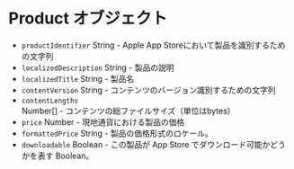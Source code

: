# Product オブジェクト

* `productIdentifier` String - Apple App Storeにおいて製品を識別するための文字列
* `localizedDescription` String - 製品の説明
* `localizedTitle` String - 製品名
* `contentVersion` String - コンテンツのバージョン識別するための文字列
* `contentLengths` Number[] - コンテンツの総ファイルサイズ（単位はbytes）
* `price` Number - 現地通貨における製品の価格
* `formattedPrice` String - 製品の価格形式のロケール。
* `downloadable` Boolean - この製品が App Store でダウンロード可能かどうかを表す Boolean。